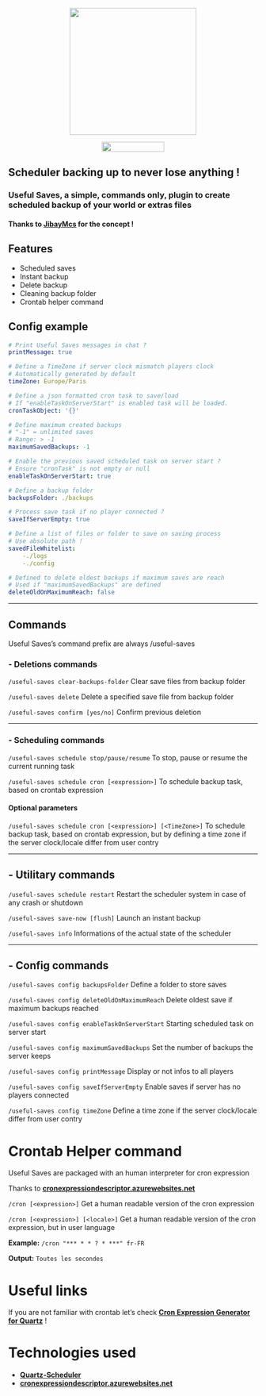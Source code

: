 <p align="center">
  <img width="256" height="256" src="https://i.imgur.com/Xz7NQwI.png">
</p>

<p align="center">
	<a href="https://www.curseforge.com/minecraft/mc-mods/useful-saves">
  		<img width="126" height="20" src="http://cf.way2muchnoise.eu/title/364598.svg">
	</a>
</p>

## Scheduler backing up to never lose anything !
### Useful Saves, a simple, commands only, plugin to create scheduled backup of your world or extras files
#### Thanks to [JibayMcs](https://github.com/JibayMcs) for the concept !

 
## Features
 
- Scheduled saves
- Instant backup
- Delete backup
- Cleaning backup folder
- Crontab helper command
 
## Config example

```yaml
# Print Useful Saves messages in chat ?
printMessage: true

# Define a TimeZone if server clock mismatch players clock
# Automatically generated by default
timeZone: Europe/Paris

# Define a json formatted cron task to save/load
# If "enableTaskOnServerStart" is enabled task will be loaded.
cronTaskObject: '{}'

# Define maximum created backups
# "-1" = unlimited saves
# Range: > -1
maximumSavedBackups: -1

# Enable the previous saved scheduled task on server start ?
# Ensure "cronTask" is not empty or null
enableTaskOnServerStart: true

# Define a backup folder
backupsFolder: ./backups

# Process save task if no player connected ?
saveIfServerEmpty: true

# Define a list of files or folder to save on saving process
# Use absolute path !
savedFileWhitelist: 
    -./logs
    -./config

# Defined to delete oldest backups if maximum saves are reach
# Used if "maximumSavedBackups" are defined
deleteOldOnMaximumReach: false
```
___

## Commands
Useful Saves’s command prefix are always /useful-saves

### - Deletions commands

`/useful-saves clear-backups-folder`
Clear save files from backup folder

`/useful-saves delete`
Delete a specified save file from backup folder

`/useful-saves confirm [yes/no]`
Confirm previous deletion

___

### - Scheduling commands
 
`/useful-saves schedule stop/pause/resume`
To stop, pause or resume the current running task

`/useful-saves schedule cron [<expression>]`
To schedule backup task, based on crontab expression

#### Optional parameters
 
`/useful-saves schedule cron [<expression>] [<TimeZone>]`
To schedule backup task, based on crontab expression, but by defining a time zone if the server clock/locale differ from user contry

___

## - Utilitary commands

`/useful-saves schedule restart`
Restart the scheduler system in case of any crash or shutdown

`/useful-saves save-now [flush]`
Launch an instant backup

`/useful-saves info`
Informations of the actual state of the scheduler

___

## - Config commands

`/useful-saves config backupsFolder`
Define a folder to store saves

`/useful-saves config deleteOldOnMaximumReach`
Delete oldest save if maximum backups reached

`/useful-saves config enableTaskOnServerStart`
Starting scheduled task on server start

`/useful-saves config maximumSavedBackups`
Set the number of backups the server keeps

`/useful-saves config printMessage`
Display or not infos to all players

`/useful-saves config saveIfServerEmpty`
Enable saves if server has no players connected

`/useful-saves config timeZone`
Define a time zone if the server clock/locale differ from user contry

# Crontab Helper command
 
Useful Saves are packaged with an human interpreter for cron expression

Thanks to [**cronexpressiondescriptor.azurewebsites.net**](https://cronexpressiondescriptor.azurewebsites.net/)

`/cron [<expression>]`
Get a human readable version of the cron expression

`/cron [<expression>] [<locale>]`
Get a human readable version of the cron expression, but in user language

**Example:** `/cron "*** * * ? * ***" fr-FR`

**Output:** `Toutes les secondes`


# Useful links

If you are not familiar with crontab let’s check [**Cron Expression Generator for Quartz**](https://www.freeformatter.com/cron-expression-generator-quartz.html) !

# Technologies used

- [**Quartz-Scheduler**](http://www.quartz-scheduler.org/)
- [**cronexpressiondescriptor.azurewebsites.net**](https://cronexpressiondescriptor.azurewebsites.net/)
